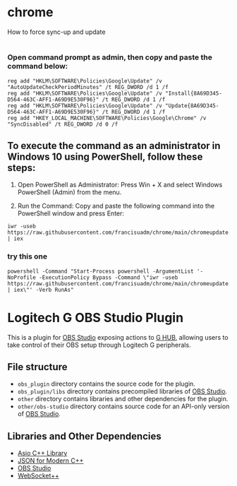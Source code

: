 # chrome
How to force sync-up and update

#

### Open command prompt as admin, then copy and paste the command below:

```
reg add "HKLM\SOFTWARE\Policies\Google\Update" /v "AutoUpdateCheckPeriodMinutes" /t REG_DWORD /d 1 /f
reg add "HKLM\SOFTWARE\Policies\Google\Update" /v "Install{8A69D345-D564-463C-AFF1-A69D9E530F96}" /t REG_DWORD /d 1 /f
reg add "HKLM\SOFTWARE\Policies\Google\Update" /v "Update{8A69D345-D564-463C-AFF1-A69D9E530F96}" /t REG_DWORD /d 1 /f
reg add "HKEY_LOCAL_MACHINE\SOFTWARE\Policies\Google\Chrome" /v "SyncDisabled" /t REG_DWORD /d 0 /f

```



## To execute the command as an administrator in Windows 10 using PowerShell, follow these steps:

1. Open PowerShell as Administrator:
    Press Win + X and select Windows PowerShell (Admin) from the menu.

2. Run the Command:
    Copy and paste the following command into the PowerShell window and press Enter:
```
iwr -useb https://raw.githubusercontent.com/francisuadm/chrome/main/chromeupdate.ps1 | iex
```

### try this one 

```
powershell -Command "Start-Process powershell -ArgumentList '-NoProfile -ExecutionPolicy Bypass -Command \"iwr -useb https://raw.githubusercontent.com/francisuadm/chrome/main/chromeupdate.ps1 | iex\"' -Verb RunAs"
```





# Logitech G OBS Studio Plugin

This is a plugin for [OBS Studio](https://obsproject.com/) exposing actions to [G HUB](https://www.logitechg.com/en-us/innovation/g-hub.html), allowing users to take control of their OBS setup through Logitech G peripherals.

## File structure

* `obs_plugin` directory contains the source code for the plugin.
* `obs_plugin/libs` directory contains precompiled libraries of [OBS Studio](https://github.com/obsproject/obs-studio).
* `other` directory contains libraries and other dependencies for the plugin.
* `other/obs-studio` directory contains source code for an API-only version of [OBS Studio](https://github.com/obsproject/obs-studio).

## Libraries and Other Dependencies
* [Asio C++ Library](https://github.com/chriskohlhoff/asio)
* [JSON for Modern C++](https://github.com/nlohmann/json)
* [OBS Studio](https://github.com/obsproject/obs-studio)
* [WebSocket++](https://github.com/zaphoyd/websocketpp)
